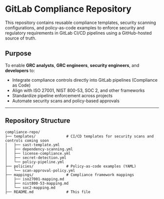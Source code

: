 # GitLab Compliance Repository

This repository contains reusable compliance templates, security scanning configurations, and policy-as-code examples to enforce security and regulatory requirements in GitLab CI/CD pipelines using a GitHub-hosted source of truth.

## Purpose

To enable **GRC analysts**, **GRC engineers**, **security engineers**, and **developers** to:

- Integrate compliance controls directly into GitLab pipelines (Compliance as Code)
- Align with ISO 27001, NIST 800-53, SOC 2, and other frameworks
- Standardize pipeline enforcement across projects
- Automate security scans and policy-based approvals

---

## Repository Structure

```text
compliance-repo/
├── templates/              # CI/CD templates for security scans and controls coming soon
│   ├── sast-template.yml
│   ├── dependency-scanning.yml
│   ├── license-compliance.yml
│   ├── secret-detection.yml
│   └── policy-pipeline.yml
├── policies/               # Policy-as-code examples (YAML)
│   └── scan-approval-policy.yml
├── mappings/               # Compliance framework mappings
│   ├── iso27001-mapping.md
│   ├── nist800-53-mapping.md
│   └── soc2-mapping.md
├── README.md               # This file

